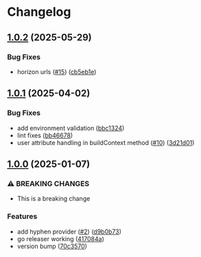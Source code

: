 # Changelog

## [1.0.2](https://github.com/Hyphen/openfeature-provider-go/compare/v1.0.1...v1.0.2) (2025-05-29)


### Bug Fixes

* horizon urls ([#15](https://github.com/Hyphen/openfeature-provider-go/issues/15)) ([cb5eb1e](https://github.com/Hyphen/openfeature-provider-go/commit/cb5eb1e6a6aee61fc8b71fd2bf6c2e3702513ba5))

## [1.0.1](https://github.com/Hyphen/openfeature-provider-go/compare/v1.0.0...v1.0.1) (2025-04-02)


### Bug Fixes

* add environment validation ([bbc1324](https://github.com/Hyphen/openfeature-provider-go/commit/bbc13246bdbd896cebfd6f27777d32131edaef7e))
* lint fixes ([bb46678](https://github.com/Hyphen/openfeature-provider-go/commit/bb466781640ec19dbff2572f2d9cac84de41348b))
* user attribute handling in buildContext method ([#10](https://github.com/Hyphen/openfeature-provider-go/issues/10)) ([3d21d01](https://github.com/Hyphen/openfeature-provider-go/commit/3d21d01d162060cef4925c3e342ce62339b05c15))

## [1.0.0](https://github.com/Hyphen/openfeature-provider-go/compare/v0.0.1...v1.0.0) (2025-01-07)


### ⚠ BREAKING CHANGES

* This is a breaking change

### Features

* add hyphen provider ([#2](https://github.com/Hyphen/openfeature-provider-go/issues/2)) ([d9b0b73](https://github.com/Hyphen/openfeature-provider-go/commit/d9b0b73d9de16b181571698e759eaacc78c5f52e))
* go releaser working ([417084a](https://github.com/Hyphen/openfeature-provider-go/commit/417084a28dfff7fb97ba262a403a43b12d60cdbc))
* version bump ([70c3570](https://github.com/Hyphen/openfeature-provider-go/commit/70c357001778344eb4fa40588abd10030b709472))
